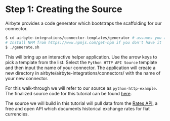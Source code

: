 # Step 1: Creating the Source

Airbyte provides a code generator which bootstraps the scaffolding for our connector.

```bash
$ cd airbyte-integrations/connector-templates/generator # assumes you are starting from the root of the Airbyte project.
# Install NPM from https://www.npmjs.com/get-npm if you don't have it
$ ./generate.sh
```

This will bring up an interactive helper application. Use the arrow keys to pick a template from the list. Select the `Python HTTP API Source` template and then input the name of your connector. The application will create a new directory in airbyte/airbyte-integrations/connectors/ with the name of your new connector.

For this walk-through we will refer to our source as `python-http-example`. The finalized source code for this tutorial can be found [here](https://github.com/airbytehq/airbyte/tree/main/airbyte-integrations/connectors/source-python-http-tutorial).

The source we will build in this tutorial will pull data from the [Rates API](https://exchangeratesapi.io/), a free and open API which documents historical exchange rates for fiat currencies.
